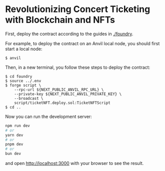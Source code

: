 # Revolutionizing Concert Ticketing with Blockchain and NFTs

First, deploy the contract according to the guides in [./foundry](./foundry).

For example, to deploy the contract on an Anvil local node, you should first start a local node:

```
$ anvil
```

Then, in a new terminal, you follow these steps to deploy the contract:

```
$ cd foundry
$ source ../.env
$ forge script \
    --rpc-url ${NEXT_PUBLIC_ANVIL_RPC_URL} \
    --private-key ${NEXT_PUBLIC_ANVIL_PRIVATE_KEY} \
    --broadcast \
    script/ticketNFT.deploy.sol:TicketNFTScript
$ cd ..
```

Now you can run the development server:

```bash
npm run dev
# or
yarn dev
# or
pnpm dev
# or
bun dev
```

and open [http://localhost:3000](http://localhost:3000) with your browser to see the result.
